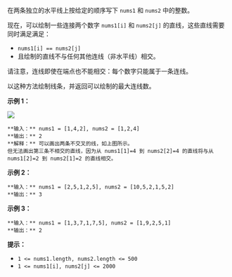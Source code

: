 在两条独立的水平线上按给定的顺序写下 `nums1` 和 `nums2` 中的整数。

现在，可以绘制一些连接两个数字 `nums1[i]` 和 `nums2[j]` 的直线，这些直线需要同时满足满足：

  *  `nums1[i] == nums2[j]`
  * 且绘制的直线不与任何其他连线（非水平线）相交。

请注意，连线即使在端点也不能相交：每个数字只能属于一条连线。

以这种方法绘制线条，并返回可以绘制的最大连线数。



**示例 1：**

![](https://assets.leetcode.com/uploads/2019/04/26/142.png)

    
    
    **输入：** nums1 = [1,4,2], nums2 = [1,2,4]
    **输出：** 2
    **解释：** 可以画出两条不交叉的线，如上图所示。 
    但无法画出第三条不相交的直线，因为从 nums1[1]=4 到 nums2[2]=4 的直线将与从 nums1[2]=2 到 nums2[1]=2 的直线相交。
    

**示例 2：**

    
    
    **输入：** nums1 = [2,5,1,2,5], nums2 = [10,5,2,1,5,2]
    **输出：** 3
    

**示例 3：**

    
    
    **输入：** nums1 = [1,3,7,1,7,5], nums2 = [1,9,2,5,1]
    **输出：** 2



**提示：**

  * `1 <= nums1.length, nums2.length <= 500`
  * `1 <= nums1[i], nums2[j] <= 2000`



